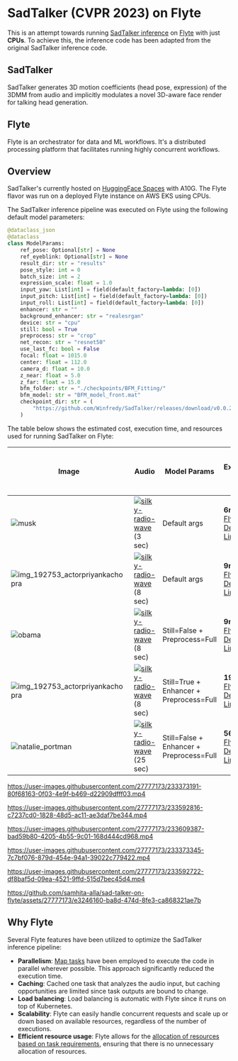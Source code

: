 # SadTalker (CVPR 2023) on Flyte

This is an attempt towards running [SadTalker inference](https://github.com/Winfredy/SadTalker) on [Flyte](https://github.com/flyteorg/flyte) with just **CPUs**. To achieve this, the inference code has been adapted from the original SadTalker inference code.

## SadTalker
SadTalker generates 3D motion coefficients (head pose, expression) of the 3DMM from audio and implicitly modulates a novel 3D-aware face render for talking head generation.

## Flyte
Flyte is an orchestrator for data and ML workflows. It's a distributed processing platform that facilitates running highly concurrent workflows.

## Overview
SadTalker's currently hosted on [HuggingFace Spaces](https://huggingface.co/spaces/vinthony/SadTalker) with A10G.
The Flyte flavor was run on a deployed Flyte instance on AWS EKS using CPUs.

The SadTalker inference pipeline was executed on Flyte using the following default model parameters:

```python
@dataclass_json
@dataclass
class ModelParams:
    ref_pose: Optional[str] = None
    ref_eyeblink: Optional[str] = None
    result_dir: str = "results"
    pose_style: int = 0
    batch_size: int = 2
    expression_scale: float = 1.0
    input_yaw: List[int] = field(default_factory=lambda: [0])
    input_pitch: List[int] = field(default_factory=lambda: [0])
    input_roll: List[int] = field(default_factory=lambda: [0])
    enhancer: str = ""
    background_enhancer: str = "realesrgan"
    device: str = "cpu"
    still: bool = True
    preprocess: str = "crop"
    net_recon: str = "resnet50"
    use_last_fc: bool = False
    focal: float = 1015.0
    center: float = 112.0
    camera_d: float = 10.0
    z_near: float = 5.0
    z_far: float = 15.0
    bfm_folder: str = "./checkpoints/BFM_Fitting/"
    bfm_model: str = "BFM_model_front.mat"
    checkpoint_dir: str = (
        "https://github.com/Winfredy/SadTalker/releases/download/v0.0.2"
    )
```

The table below shows the estimated cost, execution time, and resources used for running SadTalker on Flyte:

| Image | Audio | Model Params | Execution time | Estimated cost | AWS Instance | vCPUs | Memory (GiB) | Actual hourly rate + Flyte deployment costs |
| ----- | ----- | ------------ | -------------- | -------------- | ------------ | ----- | ------------ | ------------------------------------------- |
| ![musk](https://user-images.githubusercontent.com/27777173/233367190-ffed7947-06ec-4609-baad-742ede1327b2.jpg) | [![silky-radio-wave](https://user-images.githubusercontent.com/27777173/233053068-eebe0578-069e-49b2-8041-5bfe1ab915c4.png)](https://huggingface.co/spaces/vinthony/SadTalker/blob/main/examples/driven_audio/bus_chinese.wav) (3 sec) | Default args | **6m 23s** [Flyte Demo Link](https://development.uniondemo.run/console/projects/flytesnacks/domains/development/executions/adm7fzf5tp98846txhlw?duration=all) |  | g4dn.2xlarge | 8 | 32 | $0.752 + ? |
| ![img_192753_actorpriyankachopra](https://user-images.githubusercontent.com/27777173/233068635-afb950e4-1e04-45af-8e7b-5193a164f5ac.jpg) | [![silky-radio-wave](https://user-images.githubusercontent.com/27777173/233053068-eebe0578-069e-49b2-8041-5bfe1ab915c4.png)](https://huggingface.co/spaces/vinthony/SadTalker/resolve/main/examples/driven_audio/chinese_news.wav) (8 sec) | Default args | **9m 58s** [Flyte Demo Link](https://development.uniondemo.run/console/projects/flytesnacks/domains/development/executions/atrlrbp7wkv5tflfcgl8?duration=all) | | g4dn.2xlarge | 8 | 32 | $0.752 + ? |
| ![obama](https://user-images.githubusercontent.com/27777173/233065578-cd284886-a756-4323-a404-edcdd62b47b6.jpg) | [![silky-radio-wave](https://user-images.githubusercontent.com/27777173/233053068-eebe0578-069e-49b2-8041-5bfe1ab915c4.png)](https://huggingface.co/spaces/vinthony/SadTalker/resolve/main/examples/driven_audio/RD_Radio31_000.wav) (8 sec) | Still=False + Preprocess=Full | **9m 40s** [Flyte Demo Link](https://development.uniondemo.run/console/projects/flytesnacks/domains/development/executions/ajmmrngqr2tphtf6c74t?duration=all) | | g4dn.2xlarge | 8 | 32 | $0.752 + ? |
| ![img_192753_actorpriyankachopra](https://user-images.githubusercontent.com/27777173/233068635-afb950e4-1e04-45af-8e7b-5193a164f5ac.jpg) | [![silky-radio-wave](https://user-images.githubusercontent.com/27777173/233053068-eebe0578-069e-49b2-8041-5bfe1ab915c4.png)](https://huggingface.co/spaces/vinthony/SadTalker/resolve/main/examples/driven_audio/chinese_news.wav) (8 sec) | Still=True + Enhancer + Preprocess=Full | **19m 8s** [Flyte Demo Link](https://development.uniondemo.run/console/projects/flytesnacks/domains/development/executions/a6lqgx7lrb8ls8gf9478?duration=all) | | g4dn.2xlarge | 8 | 32 | $0.752 + ? 
| ![natalie_portman](https://huggingface.co/datasets/Samhita/SadTalkerData/resolve/main/edPU5HxncLWa1YkgRPNkSd68ONG.jpg) | [![silky-radio-wave](https://user-images.githubusercontent.com/27777173/233053068-eebe0578-069e-49b2-8041-5bfe1ab915c4.png)](https://huggingface.co/datasets/Samhita/SadTalkerData/resolve/main/audio-oprah-winfrey_95QfotBw.mp3) (25 sec) | Still=False + Enhancer + Preprocess=Full | **56m 3s** [Flyte Demo Link](https://development.uniondemo.run/console/projects/flytesnacks/domains/development/executions/a29jz62n4pdgvx4gxd96?duration=all) | | g4dn.2xlarge | 8 | 32 | $0.752 + ? |

https://user-images.githubusercontent.com/27777173/233373191-80f68163-0f03-4e9f-b469-d22909dfff03.mp4

https://user-images.githubusercontent.com/27777173/233592816-c7237cd0-1828-48d5-ac11-ae3daf7be344.mp4

https://user-images.githubusercontent.com/27777173/233609387-bad59b80-4205-4b55-9c01-168d444cd968.mp4

https://user-images.githubusercontent.com/27777173/233373345-7c7bf076-879d-454e-94a1-39022c779422.mp4

https://user-images.githubusercontent.com/27777173/233592722-df8baf5d-09ea-4521-9ffd-515d7bec45d4.mp4



https://github.com/samhita-alla/sad-talker-on-flyte/assets/27777173/e3246160-ba8d-474d-8fe3-ca868321ae7b



## Why Flyte

Several Flyte features have been utilized to optimize the SadTalker inference pipeline:

- **Parallelism**: [Map tasks](https://docs.flyte.org/projects/cookbook/en/latest/auto/core/control_flow/map_task.html) have been employed to execute the code in parallel wherever possible. This approach significantly reduced the execution time.
- **Caching**: Cached one task that analyzes the audio input, but caching opportunities are limited since task outputs are bound to change.
- **Load balancing**: Load balancing is automatic with Flyte since it runs on top of Kubernetes.
- **Scalability**: Flyte can easily handle concurrent requests and scale up or down based on available resources, regardless of the number of executions.
- **Efficient resource usage**: Flyte allows for the [allocation of resources based on task requirements](https://docs.flyte.org/projects/cookbook/en/latest/auto/deployment/customizing_resources.html), ensuring that there is no unnecessary allocation of resources.
